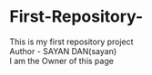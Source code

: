 # First-Repository-
This is my first repository project
<br>
Author - SAYAN DAN(sayan)
<br/>
I am the Owner of this page
